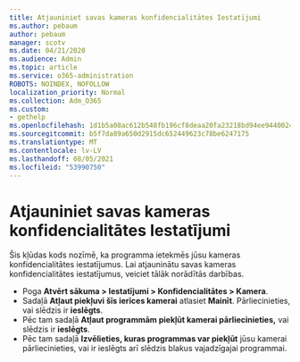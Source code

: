 ```yaml
---
title: Atjauniniet savas kameras konfidencialitātes Iestatījumi
ms.author: pebaum
author: pebaum
manager: scotv
ms.date: 04/21/2020
ms.audience: Admin
ms.topic: article
ms.service: o365-administration
ROBOTS: NOINDEX, NOFOLLOW
localization_priority: Normal
ms.collection: Adm_O365
ms.custom:
- gethelp
ms.openlocfilehash: 1d1b5a08ac612b548fb196cf8deaa20fa23218bd94ee9440024d7b1b7561c7b1
ms.sourcegitcommit: b5f7da89a650d2915dc652449623c78be6247175
ms.translationtype: MT
ms.contentlocale: lv-LV
ms.lasthandoff: 08/05/2021
ms.locfileid: "53990750"
---
```

# <a name="update-your-cameras-privacy-settings"></a>Atjauniniet savas kameras konfidencialitātes Iestatījumi

Šis kļūdas kods nozīmē, ka programma ietekmēs jūsu kameras konfidencialitātes iestatījumus. Lai atjauninātu savas kameras konfidencialitātes iestatījumus, veiciet tālāk norādītās darbības.

- Poga **Atvērt sākuma > Iestatījumi > Konfidencialitātes > Kamera**.
- Sadaļā **Atļaut piekļuvi šīs ierīces kamerai** atlasiet **Mainīt**. Pārliecinieties, vai slēdzis ir **ieslēgts**.
- Pēc tam sadaļā **Atļaut programmām piekļūt kamerai pārliecinieties,** vai slēdzis ir **ieslēgts**.
- Pēc tam sadaļā **Izvēlieties, kuras programmas var piekļūt** jūsu kamerai pārliecinieties, vai ir ieslēgts arī slēdzis blakus vajadzīgajai programmai.
